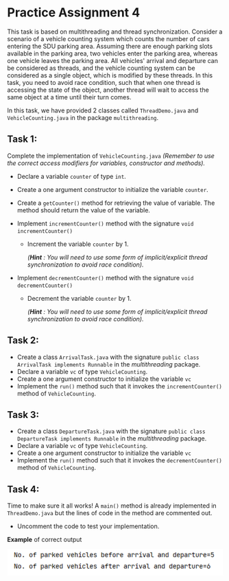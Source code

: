 # Practice Assignment 4

This task is based on multithreading and thread synchronization. Consider a scenario of a vehicle counting system which counts the number of cars entering the SDU parking area. Assuming there are enough parking slots available in the parking area, two vehicles enter the parking area, whereas one vehicle leaves the parking area. All vehicles' arrival and departure can be considered as threads, and the vehicle counting system can be considered as a single object, which is modified by these threads. In this task, you need to avoid race condition, such that when one thread is accessing the state of the object, another thread will wait to access the same object at a time until their turn comes.

In this task, we have provided 2 classes called `ThreadDemo.java` and `VehicleCounting.java` in the package `multithreading`.

## Task 1:

Complete the implementation of `VehicleCounting.java` 
*(Remember to use the correct access modifiers for variables, constructor and methods).*

- Declare a variable `counter` of type `int`.
- Create a one argument constructor to initialize the variable `counter`.
- Create a `getCounter()` method for retrieving the value of variable. The method should return the value of the variable.

- Implement `incrementCounter()` method with the signature `void incrementCounter()`
    
    - Increment the variable `counter` by 1.
    
      *(**Hint** : You will need to use some form of implicit/explicit thread synchronization to avoid race condition).*
    
- Implement `decrementCounter()` method with the signature `void decrementCounter()`

    - Decrement the variable `counter` by 1.

      *(**Hint** : You will need to use some form of implicit/explicit thread synchronization to avoid race condition).*

## Task 2:

- Create a class `ArrivalTask.java` with the signature `public class ArrivalTask implements Runnable` in the *multithreading* package.
- Declare a variable `vc` of type `VehicleCounting`.
- Create a one argument constructor to initialize the variable `vc`
- Implement the `run()` method such that it invokes the `incrementCounter()` method of `VehicleCounting`.

## Task 3:

- Create a class `DepartureTask.java` with the signature `public class DepartureTask implements Runnable` in the *multithreading* package.
- Declare a variable `vc` of type `VehicleCounting`.
- Create a one argument constructor to initialize the variable `vc`
- Implement the `run()` method such that it invokes the `decrementCounter()` method of `VehicleCounting`.

## Task 4:

Time to make sure it all works! A `main()` method is already implemented in `ThreadDemo.java` but the lines of code in the method are commented out. 

- Uncomment the code to test your implementation.

**Example** of correct output

![img.png](assets/img.png)
